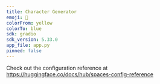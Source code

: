 ```yaml
---
title: Character Generator
emoji: 🏃
colorFrom: yellow
colorTo: blue
sdk: gradio
sdk_version: 5.33.0
app_file: app.py
pinned: false
---
```


Check out the configuration reference at https://huggingface.co/docs/hub/spaces-config-reference